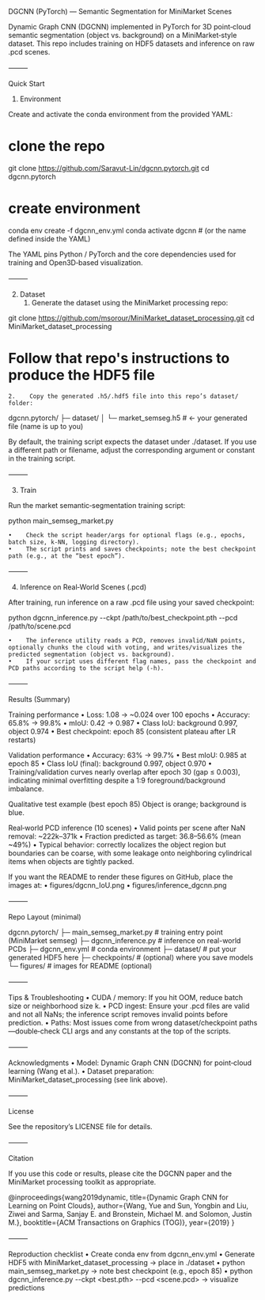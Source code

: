 DGCNN (PyTorch) — Semantic Segmentation for MiniMarket Scenes

Dynamic Graph CNN (DGCNN) implemented in PyTorch for 3D point‑cloud semantic segmentation (object vs. background) on a MiniMarket‑style dataset.
This repo includes training on HDF5 datasets and inference on raw .pcd scenes.

⸻

Quick Start

1) Environment

Create and activate the conda environment from the provided YAML:

# clone the repo
git clone https://github.com/Saravut-Lin/dgcnn.pytorch.git
cd dgcnn.pytorch

# create environment
conda env create -f dgcnn_env.yml
conda activate dgcnn  # (or the name defined inside the YAML)

The YAML pins Python / PyTorch and the core dependencies used for training and Open3D‑based visualization.

⸻

2) Dataset
    1.    Generate the dataset using the MiniMarket processing repo:

git clone https://github.com/msorour/MiniMarket_dataset_processing.git
cd MiniMarket_dataset_processing
# Follow that repo's instructions to produce the HDF5 file


    2.    Copy the generated .h5/.hdf5 file into this repo’s dataset/ folder:

dgcnn.pytorch/
├─ dataset/
│  └─ market_semseg.h5        # ← your generated file (name is up to you)



By default, the training script expects the dataset under ./dataset. If you use a different path or filename, adjust the corresponding argument or constant in the training script.

⸻

3) Train

Run the market semantic‑segmentation training script:

python main_semseg_market.py

    •    Check the script header/args for optional flags (e.g., epochs, batch size, k‑NN, logging directory).
    •    The script prints and saves checkpoints; note the best checkpoint path (e.g., at the “best epoch”).

⸻

4) Inference on Real‑World Scenes (.pcd)

After training, run inference on a raw .pcd file using your saved checkpoint:

python dgcnn_inference.py --ckpt /path/to/best_checkpoint.pth --pcd /path/to/scene.pcd

    •    The inference utility reads a PCD, removes invalid/NaN points, optionally chunks the cloud with voting, and writes/visualizes the predicted segmentation (object vs. background).
    •    If your script uses different flag names, pass the checkpoint and PCD paths according to the script help (-h).

⸻

Results (Summary)

Training performance
    •    Loss: 1.08 → ~0.024 over 100 epochs
    •    Accuracy: 65.8% → 99.8%
    •    mIoU: 0.42 → 0.987
    •    Class IoU: background 0.997, object 0.974
    •    Best checkpoint: epoch 85 (consistent plateau after LR restarts)

Validation performance
    •    Accuracy: 63% → 99.7%
    •    Best mIoU: 0.985 at epoch 85
    •    Class IoU (final): background 0.997, object 0.970
    •    Training/validation curves nearly overlap after epoch 30 (gap ≤ 0.003), indicating minimal overfitting despite a 1:9 foreground/background imbalance.

Qualitative test example (best epoch 85)
Object is orange; background is blue.

Real‑world PCD inference (10 scenes)
    •    Valid points per scene after NaN removal: ~222k–371k
    •    Fraction predicted as target: 36.8–56.6% (mean ~49%)
    •    Typical behavior: correctly localizes the object region but boundaries can be coarse, with some leakage onto neighboring cylindrical items when objects are tightly packed.

If you want the README to render these figures on GitHub, place the images at:
    •    figures/dgcnn_IoU.png
    •    figures/inference_dgcnn.png

⸻

Repo Layout (minimal)

dgcnn.pytorch/
├─ main_semseg_market.py      # training entry point (MiniMarket semseg)
├─ dgcnn_inference.py         # inference on real-world PCDs
├─ dgcnn_env.yml              # conda environment
├─ dataset/                   # put your generated HDF5 here
├─ checkpoints/               # (optional) where you save models
└─ figures/                   # images for README (optional)


⸻

Tips & Troubleshooting
    •    CUDA / memory: If you hit OOM, reduce batch size or neighborhood size k.
    •    PCD ingest: Ensure your .pcd files are valid and not all NaNs; the inference script removes invalid points before prediction.
    •    Paths: Most issues come from wrong dataset/checkpoint paths—double‑check CLI args and any constants at the top of the scripts.

⸻

Acknowledgments
    •    Model: Dynamic Graph CNN (DGCNN) for point‑cloud learning (Wang et al.).
    •    Dataset preparation: MiniMarket_dataset_processing (see link above).

⸻

License

See the repository’s LICENSE file for details.

⸻

Citation

If you use this code or results, please cite the DGCNN paper and the MiniMarket processing toolkit as appropriate.

@inproceedings{wang2019dynamic,
  title={Dynamic Graph CNN for Learning on Point Clouds},
  author={Wang, Yue and Sun, Yongbin and Liu, Ziwei and Sarma, Sanjay E. and Bronstein, Michael M. and Solomon, Justin M.},
  booktitle={ACM Transactions on Graphics (TOG)},
  year={2019}
}


⸻

Reproduction checklist
    •    Create conda env from dgcnn_env.yml
    •    Generate HDF5 with MiniMarket_dataset_processing → place in ./dataset
    •    python main_semseg_market.py → note best checkpoint (e.g., epoch 85)
    •    python dgcnn_inference.py --ckpt <best.pth> --pcd <scene.pcd> → visualize predictions
